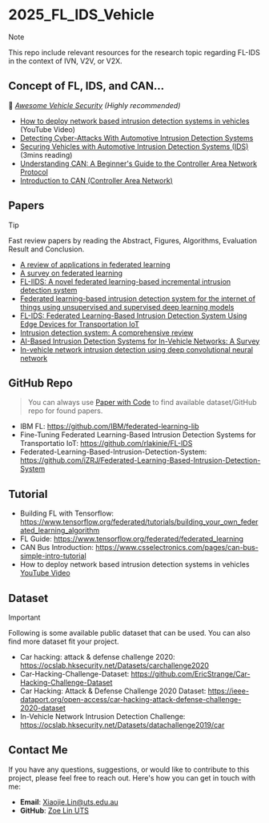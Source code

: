 # 2025_FL_IDS_Vehicle
> [!NOTE]
> This repo include relevant resources for the research topic regarding FL-IDS in the context of IVN, V2V, or V2X.
## Concept of FL, IDS, and CAN...
🚗 *[Awesome Vehicle Security](https://github.com/jaredthecoder/awesome-vehicle-security) (Highly recommended)*
* [How to deploy network based intrusion detection systems in vehicles](https://www.youtube.com/watch?v=bGuG57PTZyw) (YouTube Video)
* [Detecting Cyber-Attacks With Automotive Intrusion Detection Systems](https://www.vector.com/at/en/know-how/security/automotive-intrusion-detection-systems/#)
* [Securing Vehicles with Automotive Intrusion Detection Systems (IDS)](https://autocrypt.io/securing-vehicles-with-automotive-ids/) (3mins reading)
* <a href="https://www.circuitbread.com/tutorials/understanding-can-a-beginners-guide-to-the-controller-area-network-protocol">Understanding CAN: A Beginner's Guide to the Controller Area Network Protocol</a>
* <a href="https://www.allaboutcircuits.com/technical-articles/introduction-to-can-controller-area-network/">Introduction to CAN (Controller Area Network)</a>

## Papers
> [!TIP]
> Fast review papers by reading the Abstract, Figures, Algorithms, Evaluation Result and Conclusion.
* <a href="https://www.sciencedirect.com/science/article/pii/S0360835220305532?casa_token=RQE4w2lU5pUAAAAA:LI0Dj9QU-dfcugxTlhowEjEgnc_HvDroEEG-fMnv_vC5dybITQoxJykpK6_rgj4vVl6GAClFqiU">A review of applications in federated learning</a>
* <a href="https://www.sciencedirect.com/science/article/pii/S0950705121000381?casa_token=t-RwWFP2llMAAAAA:XZFW8_7YFPcbOgwIDSmSPr4LdKuJqyvH55h80hoX_X5K1s1tpFi94gploTMWhiuKpvhgck1qcb0">A survey on federated learning</a>
* <a href="https://www.sciencedirect.com/science/article/abs/pii/S0167739X23003503">FL-IIDS: A novel federated learning-based incremental intrusion detection system</a>
* <a href="https://www.sciencedirect.com/science/article/pii/S2772918424000341">Federated learning-based intrusion detection system for the internet of things using unsupervised and supervised deep learning models</a>
* <a href="https://ieeexplore.ieee.org/document/10495036">FL-IDS: Federated Learning-Based Intrusion Detection System Using Edge Devices for Transportation IoT</a>
* <a href="https://www.sciencedirect.com/science/article/pii/S1084804512001944?casa_token=4UvwR69ZLK8AAAAA:0w-NKPr_Tc7CKbIT6jD9z7Omy44HSsJwKyXNVmf1THJsU7HtgAu_Ana2i8__PeG9RcvEAApA9HE">Intrusion detection system: A comprehensive review</a>
* [AI-Based Intrusion Detection Systems for In-Vehicle Networks: A Survey](https://dl.acm.org/doi/10.1145/3570954)
* [In-vehicle network intrusion detection using deep convolutional neural network](https://www.sciencedirect.com/science/article/abs/pii/S2214209619302451)


## GitHub Repo
> You can always use <a href="https://paperswithcode.com/latest">Paper with Code</a> to find available dataset/GitHub repo for found papers.
* IBM FL: https://github.com/IBM/federated-learning-lib
* Fine-Tuning Federated Learning-Based Intrusion Detection Systems for Transportatio IoT: https://github.com/rlakinie/FL-IDS
* Federated-Learning-Based-Intrusion-Detection-System: https://github.com/iZRJ/Federated-Learning-Based-Intrusion-Detection-System

## Tutorial
* Building FL with Tensorflow: https://www.tensorflow.org/federated/tutorials/building_your_own_federated_learning_algorithm
* FL Guide: https://www.tensorflow.org/federated/federated_learning
* CAN Bus Introduction: https://www.csselectronics.com/pages/can-bus-simple-intro-tutorial
* How to deploy network based intrusion detection systems in vehicles [YouTube Video](https://www.youtube.com/watch?v=Nz8368653Bw)

## Dataset
> [!IMPORTANT]
> Following is some available public dataset that can be used. You can also find more dataset fit your project.
* Car hacking: attack & defense challenge 2020: https://ocslab.hksecurity.net/Datasets/carchallenge2020
* Car-Hacking-Challenge-Dataset: https://github.com/EricStrange/Car-Hacking-Challenge-Dataset
* Car Hacking: Attack & Defense Challenge 2020 Dataset: https://ieee-dataport.org/open-access/car-hacking-attack-defense-challenge-2020-dataset
* In-Vehicle Network Intrusion Detection Challenge: https://ocslab.hksecurity.net/Datasets/datachallenge2019/car

## Contact Me

If you have any questions, suggestions, or would like to contribute to this project, please feel free to reach out. Here's how you can get in touch with me:

- **Email**: [Xiaojie.Lin@uts.edu.au](mailto:Xiaojie.Lin@uts.edu.au)
- **GitHub**: [Zoe Lin UTS](https://github.com/ZoeLinUTS)

